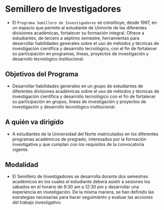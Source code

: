 # Semillero de Investigadores

- El `Programa Semillero de Investigadores` se constituye, desde 1997, en un espacio que permite al estudiante de Uninorte de las diferentes divisiones académicas, fortalecer su formación integral. Ofrece a estudiantes, de tercero a séptimo semestre, herramientas para desarrollar habilidades generales sobre el uso de métodos y técnicas de investigación científica y desarrollo tecnológico, con el fin de fortalecer su participación en programas, líneas, proyectos de investigación y desarrollo tecnológico institucional.

## Objetivos del Programa

- Desarrollar habilidades generales en un grupo de estudiantes de diferentes divisiones académicas sobre el uso de métodos y técnicas de investigación científica y desarrollo tecnológico con el fin de fortalecer su participación en grupos, líneas de investigación y proyectos de investigación y desarrollo tecnológico institucional.

## A quién va dirigido

- A estudiantes de la Universidad del Norte matriculados en los diferentes programas académicos de pregrado, interesados por la formación investigativa y que cumplan con los requisitos de la convocatoria vigente.

## Modalidad

- El Semillero de Investigadores se desarrolla durante dos semestres académicos en los cuales el estudiante deberá asistir a sesiones los sábados en el horario de 9:30 am a 12:30 pm y desarrollar una experiencia en investigación. De la misma manera, se han definido las estrategias necesarias para hacer seguimiento y evaluar las acciones del trabajo investigativo.